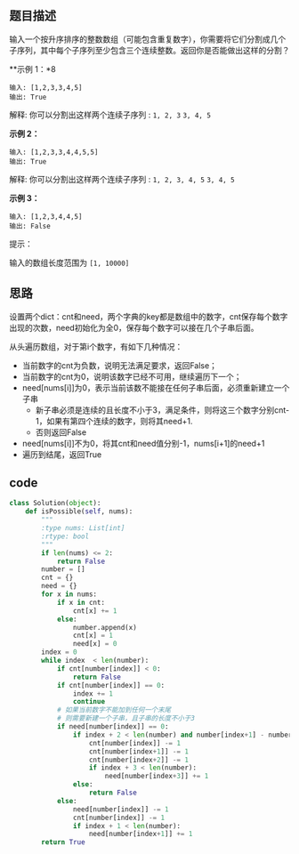 ## 题目描述

输入一个按升序排序的整数数组（可能包含重复数字），你需要将它们分割成几个子序列，其中每个子序列至少包含三个连续整数。返回你是否能做出这样的分割？

**示例 1：*8

    输入: [1,2,3,3,4,5]
    输出: True

解释:
你可以分割出这样两个连续子序列 : 
`1, 2, 3`
`3, 4, 5`
 

**示例 2：**

    输入: [1,2,3,3,4,4,5,5]
    输出: True

解释:
你可以分割出这样两个连续子序列 : 
`1, 2, 3, 4, 5`
`3, 4, 5`
 

**示例 3：**

    输入: [1,2,3,4,4,5]
    输出: False
 

提示：

输入的数组长度范围为 `[1, 10000]`

## 思路

设置两个dict：cnt和need，两个字典的key都是数组中的数字，cnt保存每个数字出现的次数，need初始化为全0，保存每个数字可以接在几个子串后面。

从头遍历数组，对于第i个数字，有如下几种情况：
- 当前数字的cnt为负数，说明无法满足要求，返回False；
- 当前数字的cnt为0，说明该数字已经不可用，继续遍历下一个；
- need[nums[i]]为0，表示当前该数不能接在任何子串后面，必须重新建立一个子串
    - 新子串必须是连续的且长度不小于3，满足条件，则将这三个数字分别cnt-1，如果有第四个连续的数字，则将其need+1.
    - 否则返回False
- need[nums[i]]不为0，将其cnt和need值分别-1，nums[i+1]的need+1
- 遍历到结尾，返回True

## code

```python
class Solution(object):
    def isPossible(self, nums):
        """
        :type nums: List[int]
        :rtype: bool
        """
        if len(nums) <= 2:
            return False
        number = []
        cnt = {}
        need = {}
        for x in nums:
            if x in cnt:
                cnt[x] += 1
            else:
                number.append(x)
                cnt[x] = 1
                need[x] = 0
        index = 0
        while index  < len(number):
            if cnt[number[index]] < 0:
                return False
            if cnt[number[index]] == 0:
                index += 1
                continue
            # 如果当前数字不能加到任何一个末尾
            # 则需要新建一个子串，且子串的长度不小于3
            if need[number[index]] == 0:
                if index + 2 < len(number) and number[index+1] - number[index] == 1 and number[index+2] - number[index+1] == 1 :
                    cnt[number[index]] -= 1
                    cnt[number[index+1]] -= 1
                    cnt[number[index+2]] -= 1
                    if index + 3 < len(number):
                        need[number[index+3]] += 1
                else:
                    return False
            else:
                need[number[index]] -= 1
                cnt[number[index]] -= 1
                if index + 1 < len(number):
                    need[number[index+1]] += 1
        return True
```